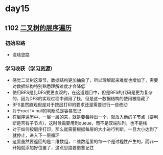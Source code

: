 # day15
## t102 [二叉树的层序遍历](https://leetcode.cn/problems/binary-tree-level-order-traversal/)
### 初始思路
  - 没啥思路
### 学习收获（[学习资源](https://programmercarl.com/0102.%E4%BA%8C%E5%8F%89%E6%A0%91%E7%9A%84%E5%B1%82%E5%BA%8F%E9%81%8D%E5%8E%86.html)）
  - 感觉二叉树这章节，数据结构更加抽象了，所以理解起来难度也增加了，需要对数据结构特别熟悉理解难度才会降低
  - 使用BFS是比DFS要更直观的，在这道题目中，但是BFS的代码是更为复杂的，因为DFS的实现过程中调用了栈，但是这一数据结构的使用被隐藏了
  - BFS虽然直观但是对于按层打印的要求还是需要进行一些改动
  - 对于root != null的判断总是容易忘记
  - 在层序遍历中，一层一层的来，就是要每弹出一个，就放入他的子节点（要判断是否有子节点），这时候需要用到queue，而不是双端队列，也不是栈
  - 对于如何按层序打印，那么就需要根据每层的大小进行判断，一旦大小达到了就停止，进入下一层循环
  - 这里虽然要返回的是二维数组，二维数组里的每一个是过程性产生的，而非一开始就添加好位置了，这点思路要借鉴记住
